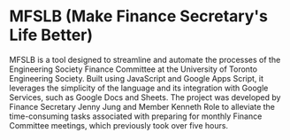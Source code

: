 # MFSLB (Make Finance Secretary's Life Better)
MFSLB is a tool designed to streamline and automate the processes of the Engineering Society Finance Committee at the University of Toronto Engineering Society. Built using JavaScript and Google Apps Script, it leverages the simplicity of the language and its integration with Google Services, such as Google Docs and Sheets. The project was developed by Finance Secretary Jenny Jung and Member Kenneth Role to alleviate the time-consuming tasks associated with preparing for monthly Finance Committee meetings, which previously took over five hours.
